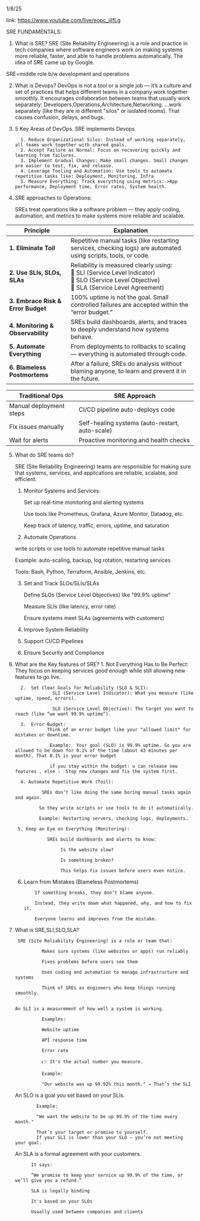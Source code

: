 1/8/25

link: https://www.youtube.com/live/eopc_ijIfLg

SRE FUNDAMENTALS:

1. What is SRE?
SRE (Site Reliability Engineering) is a role and practice in tech companies where software engineers work on making systems more reliable, faster, and able to handle problems automatically.
The idea of SRE came up by Google.

SRE=middle role b/w development and operations

2. What is Devops?
  DevOps is not a tool or a single job — it’s a culture and set of practices that helps different teams in a company work together smoothly.
   It encourages collaboration between teams that usually work separately: Developers,Operations,Architecture,Networking.
   ...work separately (like they are in different "silos" or isolated rooms). That causes confusion, delays, and bugs.
   
3. 5 Key Areas of DevOps. SRE implements Devops
   
         1. Reduce Organizational Silos: Instead of working separately, all teams work together with shared goals.
         2. Accept Failure as Normal: Focus on recovering quickly and learning from failures.
         3. Implement Gradual Changes: Make small changes. Small changes are easier to test, fix, and release.
         4. Leverage Tooling and Automation: Use tools to automate repetitive tasks like: Deployment, Monitoring, Infra
         5. Measure Everything: Track everything using metrics:->App performance, Deployment time, Error rates, System health.

4. SRE approaches to Operations:
   
   SREs treat operations like a software problem — they apply coding, automation, and metrics to make systems more reliable and scalable.
   
| Principle                          | Explanation                                                                                                                                         |
| ---------------------------------- | --------------------------------------------------------------------------------------------------------------------------------------------------- |
| **1. Eliminate Toil**              | Repetitive manual tasks (like restarting services, checking logs) are automated using scripts, tools, or code.                                      |
| **2. Use SLIs, SLOs, SLAs**        | Reliability is measured clearly using: <br>🔹 SLI (Service Level Indicator)<br>🔹 SLO (Service Level Objective)<br>🔹 SLA (Service Level Agreement) |
| **3. Embrace Risk & Error Budget** | 100% uptime is not the goal. Small controlled failures are accepted within the “error budget.”                                                      |
| **4. Monitoring & Observability**  | SREs build dashboards, alerts, and traces to deeply understand how systems behave.                                                                  |
| **5. Automate Everything**         | From deployments to rollbacks to scaling — everything is automated through code.                                                                    |
| **6. Blameless Postmortems**       | After a failure, SREs do analysis without blaming anyone, to learn and prevent it in the future.                                                    |



| Traditional Ops         | SRE Approach                                    |
| ----------------------- | ----------------------------------------------- |
| Manual deployment steps | CI/CD pipeline auto-deploys code                |
| Fix issues manually     | Self-healing systems (auto-restart, auto-scale) |
| Wait for alerts         | Proactive monitoring and health checks          |



5. What do SRE teams do?
   
   SRE (Site Reliability Engineering) teams are responsible for making sure that systems, services, and applications are reliable, scalable, and efficient.
   
   1. Monitor Systems and Services:
      
      Set up real-time monitoring and alerting systems

      Use tools like Prometheus, Grafana, Azure Monitor, Datadog, etc.

      Keep track of latency, traffic, errors, uptime, and saturation
      
    2.  Automate Operations

      write scripts or use tools to automate repetitive manual tasks
  
      Example: auto-scaling, backup, log rotation, restarting services
  
      Tools: Bash, Python, Terraform, Ansible, Jenkins, etc.
    
    3. Set and Track SLOs/SLIs/SLAs

       Define SLOs (Service Level Objectives) like "99.9% uptime"
  
       Measure SLIs (like latency, error rate)
  
       Ensure systems meet SLAs (agreements with customers)

    4. Improve System Reliability
    5. Support CI/CD Pipelines
    6.  Ensure Security and Compliance
  
  6. What are the Key features of SRE?
           1.  Not Everything Has to Be Perfect: They focus on keeping services good enough while still allowing new features to go live.

           2.  Set Clear Goals for Reliability (SLO & SLI):
                       SLI (Service Level Indicator): What you measure (like uptime, speed, errors).

                       SLO (Service Level Objective): The target you want to reach (like “we want 99.9% uptime”).
     
           3.  Error Budget:
                     Think of an error budget like your "allowed limit" for mistakes or downtime.
     
                      Example:  Your goal (SLO) is 99.9% uptime. So you are allowed to be down for 0.1% of the time (about 43 minutes per month). That 0.1% is your error budget

                      if you stay within the budget: u can release new features , else :  Stop new changes and fix the system first.

           4. Automate Repetitive Work (Toil):

                   SREs don’t like doing the same boring manual tasks again and again.

                  So they write scripts or use tools to do it automatically.
                  
                  Example: Restarting servers, checking logs, deployments.

          5. Keep an Eye on Everything (Monitoring):

                     SREs build dashboards and alerts to know:

                          Is the website slow?
                          
                          Is something broken?
                          
                          This helps fix issues before users even notice.

        6.  Learn from Mistakes (Blameless Postmortems)
                               
                    If something breaks, they don’t blame anyone.
                    
                    Instead, they write down what happened, why, and how to fix it.
                    
                    Everyone learns and improves from the mistake.
            
7.  What is SRE,SLI,SLO,SLA?
       
         SRE (Site Reliability Engineering) is a role or team that:

                  Makes sure systems (like websites or apps) run reliably
                  
                  Fixes problems before users see them
                  
                  Uses coding and automation to manage infrastructure and systems
                  
                  Think of SREs as engineers who keep things running smoothly.
    

        An SLI is a measurement of how well a system is working.

                  Examples:
                  
                  Website uptime
                  
                  API response time
                  
                  Error rate
                  
                  👉 It's the actual number you measure.
                  
                  Example:
                  
                  "Our website was up 99.92% this month." → That’s the SLI

      An SLO is a goal you set based on your SLIs.

                Example:
                
                "We want the website to be up 99.9% of the time every month."
                
                That’s your target or promise to yourself.
                If your SLI is lower than your SLO — you’re not meeting your goal.


    An SLA is a formal agreement with your customers.

              It says:
              
              “We promise to keep your service up 99.9% of the time, or we’ll give you a refund.”
              
              SLA is legally binding
              
              It's based on your SLOs
              
              Usually used between companies and clients




   


